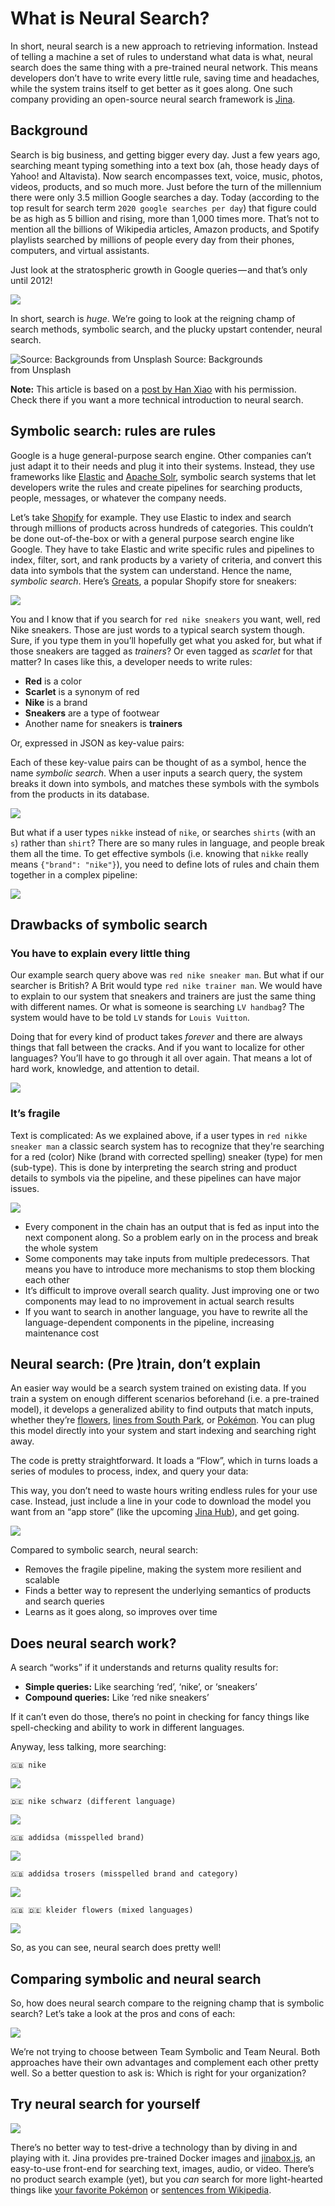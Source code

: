 # What is Neural Search?

In short, neural search is a new approach to retrieving information. Instead of telling a machine a set of rules to understand what data is what, neural search does the same thing with a pre-trained neural network. This means developers don’t have to write every little rule, saving time and headaches, while the system trains itself to get better as it goes along. One such company providing an open-source neural search framework is [Jina](https://github.com/jina-ai/jina/).

## Background

Search is big business, and getting bigger every day. Just a few years ago, searching meant typing something into a text box (ah, those heady days of Yahoo! and Altavista). Now search encompasses text, voice, music, photos, videos, products, and so much more. Just before the turn of the millennium there were only 3.5 million Google searches a day. Today (according to the top result for search term `2020 google searches per day`) that figure could be as high as 5 billion and rising, more than 1,000 times more. That’s not to mention all the billions of Wikipedia articles, Amazon products, and Spotify playlists searched by millions of people every day from their phones, computers, and virtual assistants.

Just look at the stratospheric growth in Google queries — and that’s only until 2012!

![](https://cdn-images-1.medium.com/max/800/0*wnDzwewnBW9iIwYO)

In short, search is _huge_. We’re going to look at the reigning champ of search methods, symbolic search, and the plucky upstart contender, neural search.

![Source: Backgrounds from Unsplash](https://cdn-images-1.medium.com/max/1200/1*czKD1E9fL1ndRGzwjv9Kvg.png)
Source: Backgrounds from Unsplash

**Note:** This article is based on a [post by Han Xiao](https://hanxiao.io/2018/01/10/Build-Cross-Lingual-End-to-End-Product-Search-using-Tensorflow/) with his permission. Check there if you want a more technical introduction to neural search.

## Symbolic search: rules are rules

Google is a huge general-purpose search engine. Other companies can’t just adapt it to their needs and plug it into their systems. Instead, they use frameworks like [Elastic](http://elastic.co/) and [Apache Solr](https://lucene.apache.org/solr/), symbolic search systems that let developers write the rules and create pipelines for searching products, people, messages, or whatever the company needs.

Let’s take [Shopify](http://www.shopify.com) for example. They use Elastic to index and search through millions of products across hundreds of categories. This couldn’t be done out-of-the-box or with a general purpose search engine like Google. They have to take Elastic and write specific rules and pipelines to index, filter, sort, and rank products by a variety of criteria, and convert this data into symbols that the system can understand. Hence the name, _symbolic search_. Here’s [Greats](http://www.greats.com/), a popular Shopify store for sneakers:

![](https://cdn-images-1.medium.com/max/1200/1*gL70yGnLXRdWTdzY-LsLhw.png)

You and I know that if you search for `red nike sneakers` you want, well, red Nike sneakers. Those are just words to a typical search system though. Sure, if you type them in you’ll hopefully get what you asked for, but what if those sneakers are tagged as _trainers_? Or even tagged as _scarlet_ for that matter? In cases like this, a developer needs to write rules:

*   **Red** is a color
*   **Scarlet** is a synonym of red
*   **Nike** is a brand
*   **Sneakers** are a type of footwear
*   Another name for sneakers is **trainers**

Or, expressed in JSON as key-value pairs:

Each of these key-value pairs can be thought of as a symbol, hence the name _symbolic search_. When a user inputs a search query, the system breaks it down into symbols, and matches these symbols with the symbols from the products in its database.

![](https://cdn-images-1.medium.com/max/800/0*teWlGGTPTrSWv53P)

But what if a user types `nikke` instead of `nike`, or searches `shirts` (with an `s`) rather than `shirt`? There are so many rules in language, and people break them all the time. To get effective symbols (i.e. knowing that `nikke` really means `{"brand": "nike"}`), you need to define lots of rules and chain them together in a complex pipeline:

![](https://cdn-images-1.medium.com/max/800/0*4wLeOjEStyGbFaSV)

## Drawbacks of symbolic search

### You have to explain every little thing

Our example search query above was `red nike sneaker man`. But what if our searcher is British? A Brit would type `red nike trainer man`. We would have to explain to our system that sneakers and trainers are just the same thing with different names. Or what is someone is searching `LV handbag`? The system would have to be told `LV` stands for `Louis Vuitton`.

Doing that for every kind of product takes _forever_ and there are always things that fall between the cracks. And if you want to localize for other languages? You’ll have to go through it all over again. That means a lot of hard work, knowledge, and attention to detail.

![](https://cdn-images-1.medium.com/max/800/0*-UquURWXwEnCNbLH)

### It’s fragile

Text is complicated: As we explained above, if a user types in `red nikke sneaker man` a classic search system has to recognize that they're searching for a red (color) Nike (brand with corrected spelling) sneaker (type) for men (sub-type). This is done by interpreting the search string and product details to symbols via the pipeline, and these pipelines can have major issues.

![](https://cdn-images-1.medium.com/max/800/0*BuOUzbFcDXUDr4gg)

*   Every component in the chain has an output that is fed as input into the next component along. So a problem early on in the process and break the whole system
*   Some components may take inputs from multiple predecessors. That means you have to introduce more mechanisms to stop them blocking each other
*   It’s difficult to improve overall search quality. Just improving one or two components may lead to no improvement in actual search results
*   If you want to search in another language, you have to rewrite all the language-dependent components in the pipeline, increasing maintenance cost

## Neural search: (Pre )train, don’t explain

An easier way would be a search system trained on existing data. If you train a system on enough different scenarios beforehand (i.e. a pre-trained model), it develops a generalized ability to find outputs that match inputs, whether they’re [flowers](https://github.com/jina-ai/examples/tree/master/flower-search), [lines from South Park](https://github.com/jina-ai/examples/tree/master/southpark-search), or [Pokémon](https://github.com/jina-ai/examples/tree/master/pokedex-with-bit). You can plug this model directly into your system and start indexing and searching right away.

The code is pretty straightforward. It loads a “Flow”, which in turns loads a series of modules to process, index, and query your data:

This way, you don’t need to waste hours writing endless rules for your use case. Instead, just include a line in your code to download the model you want from an “app store” (like the upcoming [Jina Hub](https://github.com/jina-ai/jina-hub/)), and get going.

![](https://cdn-images-1.medium.com/max/800/0*YyOEFgDpyzcJglGi.gif)

Compared to symbolic search, neural search:

*   Removes the fragile pipeline, making the system more resilient and scalable
*   Finds a better way to represent the underlying semantics of products and search queries
*   Learns as it goes along, so improves over time

## Does neural search work?

A search “works” if it understands and returns quality results for:

*   **Simple queries:** Like searching ‘red’, ‘nike’, or ‘sneakers’
*   **Compound queries:** Like ‘red nike sneakers’

If it can’t even do those, there’s no point in checking for fancy things like spell-checking and ability to work in different languages.

Anyway, less talking, more searching:

```
🇬🇧 nike
```

![](https://cdn-images-1.medium.com/max/1200/0*5OYeNWKsGcF0gVRy)

```
🇩🇪 nike schwarz (different language)
```

![](https://cdn-images-1.medium.com/max/1200/0*siGeHPkUzI1Yg7wO)

```
🇬🇧 addidsa (misspelled brand)
```

![](https://cdn-images-1.medium.com/max/1200/0*MJwcdam2P6dmNPh3)

```
🇬🇧 addidsa trosers (misspelled brand and category)
```

![](https://cdn-images-1.medium.com/max/1200/0*4LLQp3l-PU7TXYzc)

```
🇬🇧 🇩🇪 kleider flowers (mixed languages)
```

![](https://cdn-images-1.medium.com/max/1200/0*9uRA1OnkjU6h1D_C)

So, as you can see, neural search does pretty well!

## Comparing symbolic and neural search

So, how does neural search compare to the reigning champ that is symbolic search? Let’s take a look at the pros and cons of each:

![](https://cdn-images-1.medium.com/max/800/1*yXtMVXx8K6HrSlm2PaGoUQ.png)

We’re not trying to choose between Team Symbolic and Team Neural. Both approaches have their own advantages and complement each other pretty well. So a better question to ask is: Which is right for your organization?

## Try neural search for yourself

![](https://cdn-images-1.medium.com/max/800/0*6zE8Q1xX7y8nb0jf)

There’s no better way to test-drive a technology than by diving in and playing with it. Jina provides pre-trained Docker images and [jinabox.js](https://github.com/jina-ai/jinabox.js/), an easy-to-use front-end for searching text, images, audio, or video. There’s no product search example (yet), but you _can_ search for more light-hearted things like [your favorite Pokémon](https://github.com/jina-ai/examples/tree/master/pokedex-with-bit) or [sentences from Wikipedia](https://github.com/jina-ai/examples/tree/master/wikipedia-sentences).
